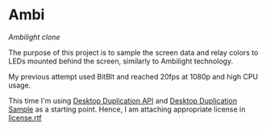 Ambi
==

_Ambilight clone_

The purpose of this project is to sample the screen data and relay colors to LEDs mounted behind the screen, similarly to Ambilight technology.

My previous attempt used BitBlt and reached 20fps at 1080p and high CPU usage.

This time I'm using [Desktop Duplication API](https://docs.microsoft.com/en-us/windows/win32/direct3ddxgi/desktop-dup-api) and [Desktop Duplication Sample](https://code.msdn.microsoft.com/windowsdesktop/Desktop-Duplication-Sample-da4c696a) as a starting point. Hence, I am attaching appropriate license in [license.rtf](license.rtf)

